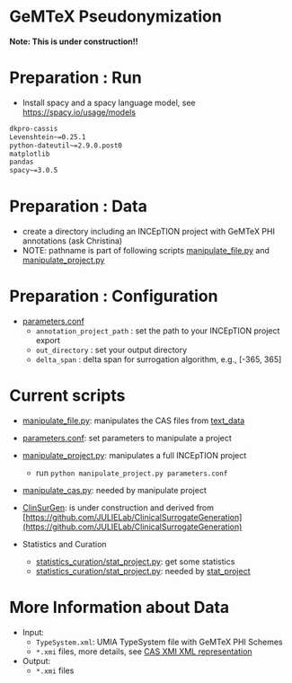 # GeMTeX Pseudonymization

**Note: This is under construction!!**

# Preparation : Run

* Install spacy and a spacy language model, see https://spacy.io/usage/models

```requirements.txt
dkpro-cassis
Levenshtein~=0.25.1
python-dateutil~=2.9.0.post0
matplotlib
pandas
spacy~=3.0.5
```

# Preparation : Data

* create a directory including an INCEpTION project with GeMTeX PHI annotations (ask Christina)
* NOTE: pathname is part of following scripts [manipulate_file.py](manipulate_file.py) and [manipulate_project.py](manipulate_project.py)


# Preparation : Configuration

* [parameters.conf](parameters.conf)
  * `annotation_project_path` : set the path to your INCEpTION project export
  * `out_directory` : set your output directory
  * `delta_span` : delta span for surrogation algorithm, e.g., [-365, 365]

# Current scripts

* [manipulate_file.py](manipulate_file.py): manipulates the CAS files from [text_data](test_data)
* [parameters.conf](parameters.conf): set parameters to manipulate a project 
* [manipulate_project.py](manipulate_project.py): manipulates a full INCEpTION project
  * run `python manipulate_project.py parameters.conf`
* [manipulate_cas.py](manipulate_cas.py): needed by manipulate project
* [ClinSurGen](ClinSurGen): is under construction and derived from [https://github.com/JULIELab/ClinicalSurrogateGeneration](https://github.com/JULIELab/ClinicalSurrogateGeneration) 

* Statistics and Curation
  * [statistics_curation/stat_project.py](statistics_curation/stat_project.py): get some statistics
  * [statistics_curation/stat_project.py](statistics_curation/evaluate_cas.py): needed by [stat_project](statistics_curation/stat_project.py)

# More Information about Data

* Input:
  * `TypeSystem.xml`: UMIA TypeSystem file with GeMTeX PHI Schemes
  * `*.xmi` files, more details, see [CAS XMI XML representation](https://github.com/dkpro/dkpro-cassis?tab=readme-ov-file)
* Output:
  * `*.xmi` files
